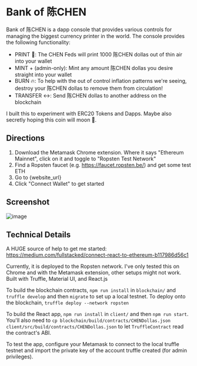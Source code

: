 # Bank of 陈CHEN

Bank of 陈CHEN is a dapp console that provides various controls for managing the biggest currency printer in the world.  The console provides the following functionality:
- PRINT 💸: The CHEN Feds will print 1000 陈CHEN dollas out of thin air into your wallet
- MINT + (admin-only): Mint any amount 陈CHEN dollas you desire straight into your wallet
- BURN 🔥: To help with the out of control inflation patterns we're seeing, destroy your 陈CHEN dollas to remove them from circulation!
- TRANSFER ↔️: Send 陈CHEN dollas to another address on the blockchain

I built this to experiment with ERC20 Tokens and Dapps.  Maybe also secretly hoping this coin will moon 🚀.  

## Directions
1. Download the Metamask Chrome extension.  Where it says "Ethereum Mainnet", click on it and toggle to "Ropsten Test Network"
2. Find a Ropsten faucet (e.g. https://faucet.ropsten.be/) and get some test ETH
3. Go to {website_url}
4. Click "Connect Wallet" to get started

## Screenshot
![image](https://user-images.githubusercontent.com/394218/129458435-92dabb03-09ac-470f-997b-92179eea97b7.png)

## Technical Details

A HUGE source of help to get me started: https://medium.com/fullstacked/connect-react-to-ethereum-b117986d56c1

Currently, it is deployed to the Ropsten network.  I've only tested this on Chrome and with the Metamask extension, other setups might not work.  Built with Truffle, Material UI, and React.js

To build the blockchain contracts, `npm run install` in `blockchain/` and `truffle develop` and then `migrate` to set up a local testnet.  To deploy onto the blockchain, `truffle deploy --network ropsten`

To build the React app, `npm run install` in `client/` and then `npm run start`.  You'll also need to `cp blockchain/build/contracts/CHENDollas.json client/src/build/contracts/CHENDollas.json` to let `TruffleContract` read the contract's ABI.  

To test the app, configure your Metamask to connect to the local truffle testnet and import the private key of the account truffle created (for admin privileges).  
